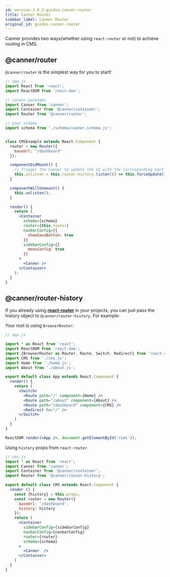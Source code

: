 ```yaml
---
id: version-2.8.3-guides-canner-router
title: Canner Router
sidebar_label: Canner Router
original_id: guides-canner-router
---
```


Canner provides two ways(whether using `react-router` or not) to achieve routing in CMS.

## @canner/router

`@canner/router` is the simplest way for you to start!


```jsx
// app.js
import React from 'react';
import ReactDOM from 'react-dom';

// canner packages
import Canner from 'canner';
import Container from '@canner/container';
import Router from '@canner/router';

// your schema
import schema from './schema/canner.schema.js';


class CMSExample extends React.Component {
  router = new Router({
    baseUrl: "/dashboard"
  });

  componentDidMount() {
    // Trigger the Canner to update the UI with the corresponding part of your CMS.
    this.unlisten = this.router.history.listen(() => this.forceUpdate());
  }

  componentWillUnmount() {
    this.unlisten();
  }

  render() {
    return (
      <Container
        schema={schema}
        router={this.router}
        navbarConfig={{
          showSaveButton: true
        }}
        sidebarConfig={{
          menuConfig: true
        }}
      >
        <Canner />
      </Container>
    );
  }
}
```


## @canner/router-history

If you already using [**react-router**](https://reacttraining.com/react-router/) in your projects, you can just pass the history object to `@canner/router-history`. For example:

Your root is using `BrowserRouter`:

```jsx
// app.js

import * as React from 'react';
import ReactDOM from 'react-dom';
import {BrowserRouter as Router, Route, Switch, Redirect} from 'react-router-dom'; // react-router
import CMS from './cms.js';
import Home from './home.js';
import About from './about.js';

export default class App extends React.Component {
  render() {
    return (
      <Switch>
        <Route path="/" component={Home} />
        <Route path="/about" component={About} />
        <Route path="/dashboard" component={CMS} />
        <Redirect to="/" />
      </Switch>
    )
  }
}

ReactDOM.render(<App />, document.getElementById('root'));
```

Using `history` props from `react-router`.

```jsx
// cms.js
import * as React from 'react';
import Canner from 'canner';
import Container from '@canner/container';
import Router from '@canner/router-history';

export default class CMS extends React.Component {
  render () {
    const {history} = this.props;
    const router = new Router({
      baseUrl: '/dashboard',
      history: history
    });
    return (
      <Container
        sidebarConfig={sidebarConfig}
        navbarConfig={navbarConfig}
        router={router}
        schema={schema}
      >
        <Canner  />
      </Container>
    )
  }
}
```